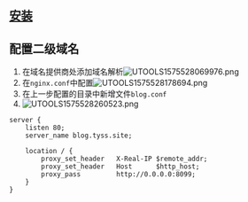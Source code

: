 ## [安装](./nginx/安装.md)
## 配置二级域名
1. 在域名提供商处添加域名解析![UTOOLS1575528069976.png](https://user-gold-cdn.xitu.io/2019/12/5/16ed4ca811c5dd5f?w=662&h=487&f=png&s=22366)
2. 在`nginx.conf`中配置![UTOOLS1575528178694.png](https://user-gold-cdn.xitu.io/2019/12/5/16ed4cc273ff90e0?w=641&h=401&f=png&s=22908)
3. 在上一步配置的目录中新增文件`blog.conf`
4. ![UTOOLS1575528260523.png](https://user-gold-cdn.xitu.io/2019/12/5/16ed4cd66ae20194?w=382&h=165&f=png&s=6142)
```
server {
    listen 80;
    server_name blog.tyss.site;

    location / {
        proxy_set_header   X-Real-IP $remote_addr;
        proxy_set_header   Host      $http_host;
        proxy_pass         http://0.0.0.0:8099;
    }
}
```